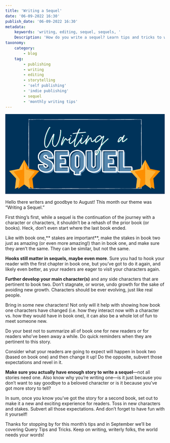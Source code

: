 ```yaml
---
title: 'Writing a Sequel'
date: '06-09-2022 16:30'
publish_date: '06-09-2022 16:30'
metadata:
    keywords: 'writing, editing, sequel, sequels, '
    Description: 'How do you write a sequel? Learn tips and tricks to write a successful follow-up to your first book/manuscript'
taxonomy:
    category:
        - blog
    tag:
        - publishing
        - writing
        - editing
        - storytelling
        - 'self publishing'
        - 'indie publishing'
        - sequel
        - 'monthly writing tips'
---
```


![Writing A Sequel](WritingASequel.png "Writing A Sequel")

Hello there writers and goodbye to August! This month our theme was “Writing a Sequel.” 

First thing’s first, while a sequel is the continuation of the journey with a character or characters, it shouldn’t be a rehash of the prior book (or books). Heck, don’t even start where the last book ended. 

Like with book one,** stakes are important**, make the stakes in book two just as amazing (or even more amazing!) than in book one, and make sure they aren’t the same. They can be similar, but not the same. 

**Hooks still matter in sequels, maybe even more**. Sure you had to hook your reader with the first chapter in book one, but you’ve got to do it again, and likely even better, as your readers are eager to visit your characters again. 

**Further develop your main character(s)** and any side characters that are pertinent to book two. Don’t stagnate, or worse, undo growth for the sake of avoiding new growth. Characters should be ever evolving, just like real people. 

Bring in some new characters! Not only will it help with showing how book one characters have changed (i.e. how they interact now with a character vs. how they would have in book one), it can also be a whole lot of fun to meet someone new. 
 
Do your best not to summarize all of book one for new readers or for readers who’ve been away a while. Do quick reminders when they are pertinent to this story. 

Consider what your readers are going to expect will happen in book two (based on book one) and then change it up! Do the opposite, subvert those expectations and revel in it. 

**Make sure you actually have enough story to write a sequel**—not all stories need one. Also know why you’re writing one—is it just because you don’t want to say goodbye to a beloved character or is it because you’ve got more story to tell? 

In sum, once you know you’ve got the story for a second book, set out to make it a new and exciting experience for readers. Toss in new characters and stakes. Subvert all those expectations. And don’t forget to have fun with it yourself! 

Thanks for stopping by for this month’s tips and in September we’ll be covering Query Tips and Tricks. Keep on writing, writerly folks, the world needs your words! 

